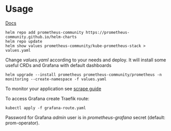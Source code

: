 # Usage

[Docs](https://github.com/prometheus-community/helm-charts/tree/main/charts/kube-prometheus-stack)

```shell
helm repo add prometheus-community https://prometheus-community.github.io/helm-charts
helm repo update
helm show values prometheus-community/kube-prometheus-stack > values.yaml
```

Change _values.yaml_ according to your needs and deploy. It will install some useful CRDs and Grafana with default
dashboards

```shell
helm upgrade --install prometheus prometheus-community/prometheus -n monitoring --create-namespace -f values.yaml
```

To monitor your application
see [scrape guide](https://github.com/prometheus-community/helm-charts/tree/main/charts/kube-prometheus-stack#prometheusioscrape)

To access Grafana create Traefik route:

```shell
kubectl apply -f grafana-route.yaml
```

Password for Grafana _admin_ user is in _prometheus-grafana_ secret (default: prom-operator).